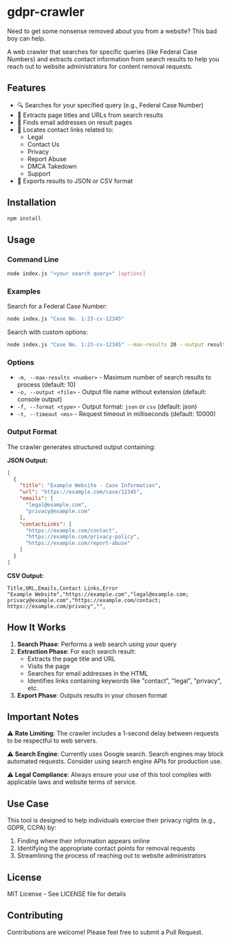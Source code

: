 # gdpr-crawler

Need to get some nonsense removed about you from a website? This bad boy can help.

A web crawler that searches for specific queries (like Federal Case Numbers) and extracts contact information from search results to help you reach out to website administrators for content removal requests.

## Features

- 🔍 Searches for your specified query (e.g., Federal Case Number)
- 📄 Extracts page titles and URLs from search results
- 📧 Finds email addresses on result pages
- 🔗 Locates contact links related to:
  - Legal
  - Contact Us
  - Privacy
  - Report Abuse
  - DMCA Takedown
  - Support
- 💾 Exports results to JSON or CSV format

## Installation

```bash
npm install
```

## Usage

### Command Line

```bash
node index.js "<your search query>" [options]
```

### Examples

Search for a Federal Case Number:
```bash
node index.js "Case No. 1:23-cv-12345"
```

Search with custom options:
```bash
node index.js "Case No. 1:23-cv-12345" --max-results 20 --output results --format csv
```

### Options

- `-m, --max-results <number>` - Maximum number of search results to process (default: 10)
- `-o, --output <file>` - Output file name without extension (default: console output)
- `-f, --format <type>` - Output format: `json` or `csv` (default: json)
- `-t, --timeout <ms>` - Request timeout in milliseconds (default: 10000)

### Output Format

The crawler generates structured output containing:

**JSON Output:**
```json
[
  {
    "title": "Example Website - Case Information",
    "url": "https://example.com/case/12345",
    "emails": [
      "legal@example.com",
      "privacy@example.com"
    ],
    "contactLinks": [
      "https://example.com/contact",
      "https://example.com/privacy-policy",
      "https://example.com/report-abuse"
    ]
  }
]
```

**CSV Output:**
```csv
Title,URL,Emails,Contact Links,Error
"Example Website","https://example.com","legal@example.com; privacy@example.com","https://example.com/contact; https://example.com/privacy","",
```

## How It Works

1. **Search Phase**: Performs a web search using your query
2. **Extraction Phase**: For each search result:
   - Extracts the page title and URL
   - Visits the page
   - Searches for email addresses in the HTML
   - Identifies links containing keywords like "contact", "legal", "privacy", etc.
3. **Export Phase**: Outputs results in your chosen format

## Important Notes

⚠️ **Rate Limiting**: The crawler includes a 1-second delay between requests to be respectful to web servers.

⚠️ **Search Engine**: Currently uses Google search. Search engines may block automated requests. Consider using search engine APIs for production use.

⚠️ **Legal Compliance**: Always ensure your use of this tool complies with applicable laws and website terms of service.

## Use Case

This tool is designed to help individuals exercise their privacy rights (e.g., GDPR, CCPA) by:
1. Finding where their information appears online
2. Identifying the appropriate contact points for removal requests
3. Streamlining the process of reaching out to website administrators

## License

MIT License - See LICENSE file for details

## Contributing

Contributions are welcome! Please feel free to submit a Pull Request.

